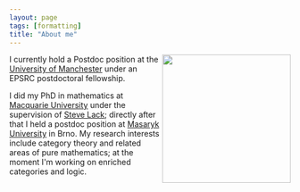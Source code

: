 ```yaml
---
layout: page
tags: [formatting]
title: "About me"
---
```


<a><img src="http://gtendas.github.io/assets/picture.png" align="right" width="230" padding-left="10px" ></a>


I currently hold a Postdoc position at the [University of Manchester](https://www.maths.manchester.ac.uk/) under an EPSRC postdoctoral fellowship.

I did my PhD in mathematics at [Macquarie University](https://mq.edu.au) under the supervision of <a href="https://researchers.mq.edu.au/en/persons/steve-lack">Steve Lack</a>; directly after that I held a postdoc position at [Masaryk University](https://www.muni.cz/en) in Brno. My research interests include category theory and related areas of pure mathematics; at the moment I'm working on enriched categories and logic.



